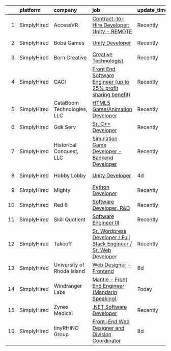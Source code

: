 

|    | platform    | company                    | job                                                                                                                                                                               | update_time   | location          |
|---:|:------------|:---------------------------|:----------------------------------------------------------------------------------------------------------------------------------------------------------------------------------|:--------------|:------------------|
|  1 | SimplyHired | AccessVR                   | [Contract-to-Hire Developer: Unity - REMOTE](https://www.simplyhired.com/job/eHNuYSh6_hoBmAbJDab1E996_fEnIXXN35rkqxjWwKVh7x7ufcJMLA?q=animation+developer)                        | Recently      | Winchester, VA    |
|  2 | SimplyHired | Boba Games                 | [Unity Developer](https://www.simplyhired.com/job/2Ksr-vYemOiPxyV6NP21dgUhB8wRHGoUQJWl1pqvIB76GUwYWBx1zA?q=animation+developer)                                                   | Recently      | Schaumburg, IL    |
|  3 | SimplyHired | Born Creative              | [Creative Technologist](https://www.simplyhired.com/job/3ZNZqp0uD8xE9khSi35d8vj1IH2RsKTstTuuVqynjYpwz3JGY4G1BA?q=animation+developer)                                             | Recently      | Remote            |
|  4 | SimplyHired | CACI                       | [Front End Software Engineer (up to 25% profit sharing benefit)](https://www.simplyhired.com/job/YxeFn6Ctyu8mxBDLSt0pak9u3ewFt8SdtHG2YhrW0xth0oidKH4bXg?q=animation+developer)    | Recently      | Sterling, VA      |
|  5 | SimplyHired | CataBoom Technologies, LLC | [HTML5 Game/Animation Developer](https://www.simplyhired.com/job/rcD9kqRruTFu3sLPN7RcYmKqhwYda35Xkfl4DXnDIh1VgwPtoMUoDw?q=animation+developer)                                    | Recently      | Richardson, TX    |
|  6 | SimplyHired | Gdk Serv                   | [Sr. C++ Developer](https://www.simplyhired.com/job/ZnmnO7ySzS6EwsJjaJNGo7hrFtKxhhALRcN1JHpEYuF267WQfRLvqg?q=animation+developer)                                                 | Recently      | Remote            |
|  7 | SimplyHired | Historical Conquest, LLC   | [Simulation Game Developer - Backend Developer](https://www.simplyhired.com/job/D-1wNO81M4MHfaxC2JMAigEbGfjyvUdbNe3jBZWbxNSsAk3vVxhAEw?q=animation+developer)                     | Recently      | Remote            |
|  8 | SimplyHired | Hobby Lobby                | [Unity Developer](https://www.simplyhired.com/job/AhROIsXPBRG74av9yYTP7TT9acHatJIbcxJjvwVppNy2N3U43jsBkw?q=animation+developer)                                                   | 4d            | Oklahoma City, OK |
|  9 | SimplyHired | Mighty                     | [Python Developer](https://www.simplyhired.com/job/mSidqalQa9rFv-8uMc6mXYDSd2xaTVkb4xZSgl6OipQNezi9Fe79tw?q=animation+developer)                                                  | Recently      | Remote            |
| 10 | SimplyHired | Red 6                      | [Software Developer, R&D](https://www.simplyhired.com/job/9Xtb5qUuu4R5qUWtB79vX_abIchKtlqG4zr-e2dEI3nesZVMVAFT8Q?q=animation+developer)                                           | Recently      | Santa Monica, CA  |
| 11 | SimplyHired | Skill Quotient             | [Software Engineer III](https://www.simplyhired.com/job/jRskY66hgNRn3o4WF2dfbiBZg7FqBE6cNX3HZQp3NblSVhciqhHE3A?q=animation+developer)                                             | Recently      | Trout Lake, WA    |
| 12 | SimplyHired | Takeoff                    | [Sr. Wordpress Developer / Full Stack Engineer / Sr. Web Developer](https://www.simplyhired.com/job/khEXJqWyBebvFbFU4fOdePcWel9XNHOF_x59rbs6C5HfMPwCAlHsrQ?q=animation+developer) | Recently      | Remote            |
| 13 | SimplyHired | University of Rhode Island | [Web Designer - Frontend](https://www.simplyhired.com/job/wF6yXvSYtOA8AVV0CiVJc_LKrYXPuH8U7LYV3PKiB8qu-fkwS4Ir-A?q=animation+developer)                                           | 6d            | Kingston, RI      |
| 14 | SimplyHired | Windranger Labs            | [Mantle - Front End Engineer (Mandarin Speaking)](https://www.simplyhired.com/job/_z5FdIR_oLifGsjRoyYV4euFae3tufoOWj_ePfA_vCE-U2ohFMco8w?q=animation+developer)                   | Today         | Remote            |
| 15 | SimplyHired | Zynex Medical              | [.NET Software Developer](https://www.simplyhired.com/job/CkZS4u7p1I92Dp42AUwS_a_ddjsrJw7_CNhZYtWMjYq5qdAiX22kGQ?q=animation+developer)                                           | Recently      | Englewood, CO     |
| 16 | SimplyHired | tinyRHINO Group            | [Front-End Web Designer and Division Coordinator](https://www.simplyhired.com/job/EAlvMXLOhp2NkxXDYYRlSJ4FM8MONISOf0TF1xu1aWqtRW3UDGIehw?q=animation+developer)                   | 8d            | Atlanta, GA       |
